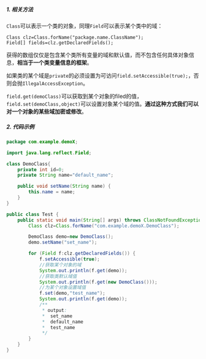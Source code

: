 
##### 1. 相关方法

`Class`可以表示一个类的对象，同理`Field`可以表示某个类中的域：
```
Class clz=Class.forName("package.name.ClassName");
Field[] fields=clz.getDeclaredFields();
```
获得的数组仅仅是包含某个类所有变量的域和默认值，而不包含任何具体对象信息，**相当于一个类变量信息的框架**。

如果类的某个域是`private`的必须设置为可访问`field.setAccessible(true);`，否则会抛`IllegalAccessException`。

`field.get(demoClass)`可以获取到某个对象的filed的值，`field.set(demoClass,object)`可以设置对象某个域的值。**通过这种方式我们可以对一个对象的某些域加密或修改**。

##### 2. 代码示例
```java
package com.example.demoX;

import java.lang.reflect.Field;

class DemoClass{
    private int id=0;
    private String name="default_name";

    public void setName(String name) {
        this.name = name;
    }
}

public class Test {
    public static void main(String[] args) throws ClassNotFoundException, IllegalAccessException {
        Class clz=Class.forName("com.example.demoX.DemoClass");

        DemoClass demo=new DemoClass();
        demo.setName("set_name");

        for (Field f:clz.getDeclaredFields()) {
            f.setAccessible(true);
            //获取某个对象的域
            System.out.println(f.get(demo));
            //获取类默认域值
            System.out.println(f.get(new DemoClass()));
            //为某个对象设置域值
            f.set(demo,"test_name");
            System.out.println(f.get(demo));
            /**
             * output:
             *  set_name
             *  default_name
             *  test_name
             */
        }
    }
}

```
